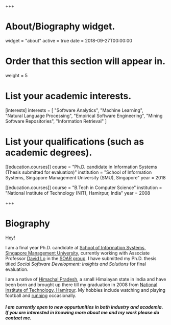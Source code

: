 +++
# About/Biography widget.
widget = "about"
active = true
date = 2018-09-27T00:00:00

# Order that this section will appear in.
weight = 5

# List your academic interests.
[interests]
  interests = [
     "Software Analytics",
     "Machine Learning",   
    "Natural Language Processing",
    "Empirical Software Engineering",
    "Mining Software Repositories",
    "Information Retrieval"
      ]

# List your qualifications (such as academic degrees).
[[education.courses]]
  course = "Ph.D. candidate in Information Systems (Thesis submitted for evaluation)"
  institution = "School of Information Systems, Singapore Management University (SMU), Singapore"
  year = 2018

[[education.courses]]
  course = "B.Tech in Computer Science"
  institution = "National Institute of Technology (NIT), Hamirpur, India"
  year = 2008
 
+++

# Biography

Hey!

I am a final year Ph.D. candidate at [School of Information Systems, Singapore Management University](https://sis.smu.edu.sg/), currently working with Associate Professor [David Lo](http://www.mysmu.edu/faculty/davidlo/) in the [SOAR group](https://soarsmu.github.io/). I have submitted my Ph.D. thesis titled *Social Software Development: Insights and Solutions* for final evaluation.

I am a native of  [Himachal Pradesh](https://en.wikipedia.org/wiki/Himachal_Pradesh), a small Himalayan state in India and have been born and brought up there till my graduation in 2008 from  [National Institute of Technology, Hamirpur](http://nith.ac.in/). My hobbies include watching and playing football and [running](https://www.strava.com/athletes/18520965) occasionally.

##### I am currently open to new oppurtunities in both industry and academia. If you are interested in knowing more about me and my work please do contact me. 